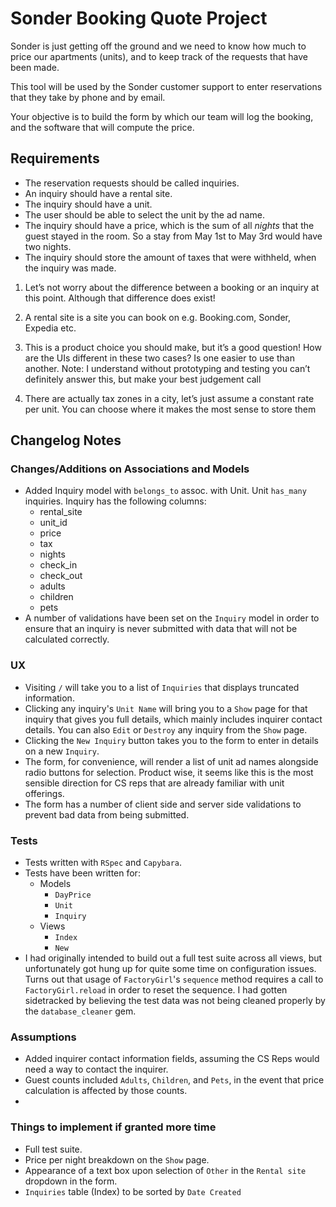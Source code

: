 # Sonder Booking Quote Project

Sonder is just getting off the ground and we need to know how much to price our apartments (units), and to keep track of the requests that have been made.

This tool will be used by the Sonder customer support to enter reservations that they take by phone and by email.

Your objective is to build the form by which our team will log the booking, and the software that will compute the price.

## Requirements

- The reservation requests should be called inquiries.
- An inquiry should have a rental site.
- The inquiry should have a unit.
- The user should be able to select the unit by the ad name.
- The inquiry should have a price, which is the sum of all _nights_ that the guest stayed in the room. So a stay from May 1st to May 3rd would have two nights.
- The inquiry should store the amount of taxes that were withheld, when the inquiry was made.

1) Let’s not worry about the difference between a booking or an inquiry at this point. Although that difference does exist!

2) A rental site is a site you can book on e.g. Booking.com, Sonder, Expedia etc.

3) This is a product choice you should make, but it’s a good question! How are the UIs different in these two cases? Is one easier to use than another. Note: I understand without prototyping and testing you can’t definitely answer this, but make your best judgement call

4) There are actually tax zones in a city, let’s just assume a constant rate per unit. You can choose where it makes the most sense to store them

## Changelog Notes

### Changes/Additions on Associations and Models
- Added Inquiry model with `belongs_to` assoc. with Unit. Unit `has_many` inquiries. Inquiry has the following columns:
  - rental_site
  - unit_id
  - price
  - tax
  - nights
  - check_in
  - check_out
  - adults
  - children
  - pets
- A number of validations have been set on the `Inquiry` model in order to ensure that an inquiry is never submitted with data that will not be calculated correctly.

### UX
- Visiting `/` will take you to a list of `Inquiries` that displays truncated information.
- Clicking any inquiry's `Unit Name` will bring you to a `Show` page for that inquiry that gives you full details, which mainly includes inquirer contact details. You can also `Edit` or `Destroy` any inquiry from the `Show` page.
- Clicking the `New Inquiry` button takes you to the form to enter in details on a new `Inquiry`.
- The form, for convenience, will render a list of unit ad names alongside radio buttons for selection. Product wise, it seems like this is the most sensible direction for CS reps that are already familiar with unit offerings.
- The form has a number of client side and server side validations to prevent bad data from being submitted.

### Tests
- Tests written with `RSpec` and `Capybara`.
- Tests have been written for:
	- Models
		- `DayPrice` 
		- `Unit`
		- `Inquiry`
	- Views
		- `Index`
		- `New`
- I had originally intended to build out a full test suite across all views, but unfortunately got hung up for quite some time on configuration issues. Turns out that usage of `FactoryGirl`'s `sequence` method requires a call to `FactoryGirl.reload` in order to reset the sequence. I had gotten sidetracked by believing the test data was not being cleaned properly by the `database_cleaner` gem.

### Assumptions
- Added inquirer contact information fields, assuming the CS Reps would need a way to contact the inquirer.
- Guest counts included `Adults`, `Children`, and `Pets`, in the event that price calculation is affected by those counts.
- 

### Things to implement if granted more time
- Full test suite.
- Price per night breakdown on the `Show` page.
- Appearance of a text box upon selection of `Other` in the `Rental site` dropdown in the form.
- `Inquiries` table (Index) to be sorted by `Date Created`